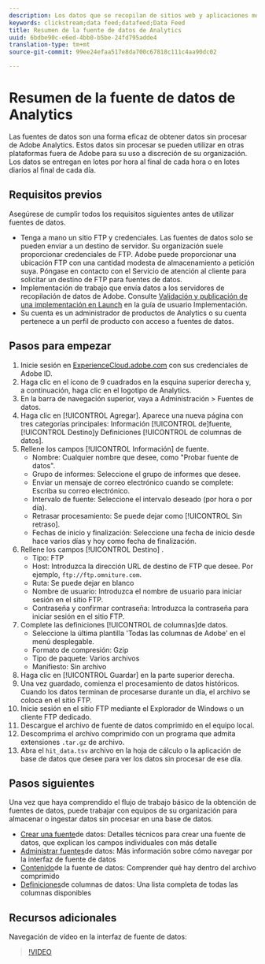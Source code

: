 ```yaml
---
description: Los datos que se recopilan de sitios web y aplicaciones móviles, o que se cargan mediante las API del servicio web o fuentes de datos, se procesan y almacenan en el Data Warehouse de Adobe. Estos datos del flujo de navegación sin procesar forman el conjunto de datos que se utilizan en Adobe Analytics.
keywords: clickstream;data feed;datafeed;Data Feed
title: Resumen de la fuente de datos de Analytics
uuid: 6bdbe90c-e6ed-4bb0-b5be-24fd795adde4
translation-type: tm+mt
source-git-commit: 99ee24efaa517e8da700c67818c111c4aa90dc02

---
```



# Resumen de la fuente de datos de Analytics

Las fuentes de datos son una forma eficaz de obtener datos sin procesar de Adobe Analytics. Estos datos sin procesar se pueden utilizar en otras plataformas fuera de Adobe para su uso a discreción de su organización. Los datos se entregan en lotes por hora al final de cada hora o en lotes diarios al final de cada día.

## Requisitos previos

Asegúrese de cumplir todos los requisitos siguientes antes de utilizar fuentes de datos.

* Tenga a mano un sitio FTP y credenciales. Las fuentes de datos solo se pueden enviar a un destino de servidor. Su organización suele proporcionar credenciales de FTP. Adobe puede proporcionar una ubicación FTP con una cantidad modesta de almacenamiento a petición suya. Póngase en contacto con el Servicio de atención al cliente para solicitar un destino de FTP para fuentes de datos.
* Implementación de trabajo que envía datos a los servidores de recopilación de datos de Adobe. Consulte [Validación y publicación de una implementación en Launch](../../implement/implement-with-launch/validate-publish-prod.md) en la guía de usuario Implementación.
* Su cuenta es un administrador de productos de Analytics o su cuenta pertenece a un perfil de producto con acceso a fuentes de datos.

## Pasos para empezar

1. Inicie sesión en [ExperienceCloud.adobe.com](https://experiencecloud.adobe.com) con sus credenciales de Adobe ID.
2. Haga clic en el icono de 9 cuadrados en la esquina superior derecha y, a continuación, haga clic en el logotipo de Analytics.
3. En la barra de navegación superior, vaya a Administración &gt; Fuentes de datos.
4. Haga clic en [!UICONTROL Agregar]. Aparece una nueva página con tres categorías principales: Información [!UICONTROL de]fuente, [!UICONTROL Destino]y Definiciones [!UICONTROL de columnas de datos].
5. Rellene los campos [!UICONTROL Información] de fuente.
   * Nombre: Cualquier nombre que desee, como "Probar fuente de datos".
   * Grupo de informes: Seleccione el grupo de informes que desee.
   * Enviar un mensaje de correo electrónico cuando se complete: Escriba su correo electrónico.
   * Intervalo de fuente: Seleccione el intervalo deseado (por hora o por día).
   * Retrasar procesamiento: Se puede dejar como [!UICONTROL Sin retraso].
   * Fechas de inicio y finalización: Seleccione una fecha de inicio desde hace varios días y hoy como fecha de finalización.
6. Rellene los campos [!UICONTROL Destino] .
   * Tipo: FTP
   * Host: Introduzca la dirección URL de destino de FTP que desee. Por ejemplo, `ftp://ftp.omniture.com`.
   * Ruta: Se puede dejar en blanco
   * Nombre de usuario: Introduzca el nombre de usuario para iniciar sesión en el sitio FTP.
   * Contraseña y confirmar contraseña: Introduzca la contraseña para iniciar sesión en el sitio FTP.
7. Complete las definiciones [!UICONTROL de columnas]de datos.
   * Seleccione la última plantilla 'Todas las columnas de Adobe' en el menú desplegable.
   * Formato de compresión: Gzip
   * Tipo de paquete: Varios archivos
   * Manifiesto: Sin archivo
8. Haga clic en [!UICONTROL Guardar] en la parte superior derecha.
9. Una vez guardado, comienza el procesamiento de datos históricos. Cuando los datos terminan de procesarse durante un día, el archivo se coloca en el sitio FTP.
10. Inicie sesión en el sitio FTP mediante el Explorador de Windows o un cliente FTP dedicado.
11. Descargue el archivo de fuente de datos comprimido en el equipo local.
12. Descomprima el archivo comprimido con un programa que admita extensiones `.tar.gz` de archivo.
13. Abra el `hit_data.tsv` archivo en la hoja de cálculo o la aplicación de base de datos que desee para ver los datos sin procesar de ese día.

## Pasos siguientes

Una vez que haya comprendido el flujo de trabajo básico de la obtención de fuentes de datos, puede trabajar con equipos de su organización para almacenar o ingestar datos sin procesar en una base de datos.

* [Crear una fuente](create-feed.md)de datos: Detalles técnicos para crear una fuente de datos, que explican los campos individuales con más detalle
* [Administrar fuentes](df-manage-feeds.md)de datos: Más información sobre cómo navegar por la interfaz de fuente de datos
* [Contenido](c-df-contents/datafeeds-contents.md)de la fuente de datos: Comprender qué hay dentro del archivo comprimido
* [Definiciones](c-df-contents/datafeeds-reference.md)de columnas de datos: Una lista completa de todas las columnas disponibles

## Recursos adicionales

Navegación de vídeo en la interfaz de fuente de datos:

> [!VIDEO](https://www.youtube.com/watch?v=m_fb--gNtR4)
